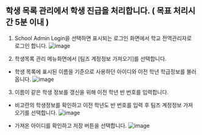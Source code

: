 ## 학생 목록 관리에서 학생 진급을 처리합니다. ( 목표 처리시간 5분 이내 )

1. School Admin Login을 선택하면 표시되는 로그인 화면에서 학교 전역관리자로 로그인 합니다.
![image](https://user-images.githubusercontent.com/16409151/213897146-cc7f46e8-fb4f-4999-9b59-e5bf10629e37.png)

2. 학생목록 관리 메뉴화면에서 [팀즈 계정정보 가져오기]를 선택합니다.   
* 학생 목록에 표시된 이름을 기준으로 사용하던 아이디와 이전 학년 학급정보를 불러옵니다.
![image](https://user-images.githubusercontent.com/16409151/213930452-0581795e-c848-4fbc-95ba-d22124aff641.png)

3. 이름이 같은 학생 정보를 갱신을 위해 이전 학년 반 번호를 입력합니다.   
* 비고란의 학생정보를 확인하고 이전 학년도 반 번호를 입력 후 팀즈 계정정보 가져오기를 선택합니다.
![image](https://user-images.githubusercontent.com/16409151/213930473-b1272677-9c0e-4442-abb9-b1525a83da92.png)
   
* 가져온 아이디를 확인하고 저장 버튼을 선택합니다.
![image](https://user-images.githubusercontent.com/16409151/213930511-01429e0d-a8cc-43f4-b927-e321e8627481.png)




